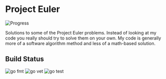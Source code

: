 # Project Euler

![Progress](https://projecteuler.net/profile/erikbryantology.png)

Solutions to some of the Project Euler problems. Instead of looking at my code you really should try to solve them on your own. My code is generally more of a software algorithm method and less of a math-based solution.

## Build Status

![go fmt](https://github.com/erikbryant/project-euler/actions/workflows/fmt.yml/badge.svg)
![go vet](https://github.com/erikbryant/project-euler/actions/workflows/vet.yml/badge.svg)
![go test](https://github.com/erikbryant/project-euler/actions/workflows/test.yml/badge.svg)
